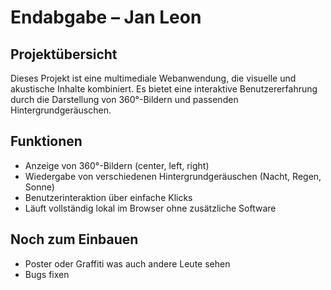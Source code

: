 # Endabgabe – Jan Leon

## Projektübersicht

Dieses Projekt ist eine multimediale Webanwendung, die visuelle und akustische Inhalte kombiniert. Es bietet eine interaktive Benutzererfahrung durch die Darstellung von 360°-Bildern und passenden Hintergrundgeräuschen.

## Funktionen

- Anzeige von 360°-Bildern (center, left, right)
- Wiedergabe von verschiedenen Hintergrundgeräuschen (Nacht, Regen, Sonne)
- Benutzerinteraktion über einfache Klicks
- Läuft vollständig lokal im Browser ohne zusätzliche Software

## Noch zum Einbauen 
- Poster oder Graffiti was auch andere Leute sehen 
- Bugs fixen

